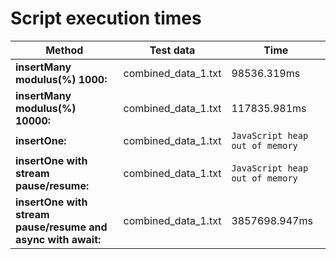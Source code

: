 # Script execution times

|Method                                                      |Test data          |Time                           |  
|------------------------------------------------------------|-------------------|-------------------------------| 
|**insertMany modulus(%) 1000:**                             |combined_data_1.txt|98536.319ms                    |
|**insertMany modulus(%) 10000:**                            |combined_data_1.txt|117835.981ms                   |
|**insertOne:**                                              |combined_data_1.txt|`JavaScript heap out of memory`|  
|**insertOne with stream pause/resume:**                     |combined_data_1.txt|`JavaScript heap out of memory`|  
|**insertOne with stream pause/resume and async with await:**|combined_data_1.txt|3857698.947ms                  |  
